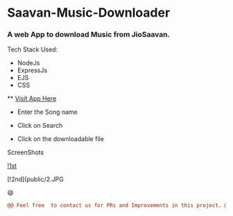 # Saavan-Music-Downloader

### **A web App to download Music from JioSaavan.**

Tech Stack Used:

- NodeJs
- ExpressJs
- EJS
- CSS


** [Visit App Here](https://saavandl.herokuapp.com/)

- Enter the Song name

- Click on Search 

- Click on the downloadable file

ScreenShots

[!1st](public/1.JPG)

[!2nd](public/2.JPG


😄
```diff
@@ Feel free  to contact us for PRs and Improvements in this project. @@ 
